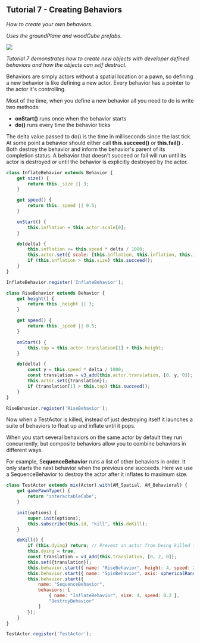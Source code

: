 ## Tutorial 7 - Creating Behaviors


*How to create your own behaviors.*

*Uses the groundPlane and woodCube prefabs.*

![](images/image12.gif)

*Tutorial 7 demonstrates how to create new objects with developer defined behaviors and how the objects can self destruct.*

Behaviors are simply actors without a spatial location or a pawn, so defining a new behavior is like defining a new actor. Every behavior has a pointer to the actor it's controlling.

Most of the time, when you define a new behavior all you need to do is write two methods:

*   **onStart()** runs once when the behavior starts
*   **do()** runs every time the behavior ticks

The delta value passed to do() is the time in milliseconds since the last tick. At some point a behavior should either call **this.succeed()** or **this.fail()** . Both destroy the behavior and inform the behavior's parent of its completion status. A behavior that doesn't succeed or fail will run until its actor is destroyed or until the behavior is explicitly destroyed by the actor.

```js
class InflateBehavior extends Behavior {
    get size() {
        return this._size || 3;
    }

    get speed() {
        return this._speed || 0.5;
    }

    onStart() {
        this.inflation = this.actor.scale[0];
    }

    do(delta) {
        this.inflation += this.speed * delta / 1000;
        this.actor.set({ scale: [this.inflation, this.inflation, this.inflation] });
        if (this.inflation > this.size) this.succeed();
    }
}

InflateBehavior.register('InflateBehavior');

class RiseBehavior extends Behavior {
    get height() {
        return this._height || 3;
    }

    get speed() {
        return this._speed || 0.5;
    }

    onStart() {
        this.top = this.actor.translation[1] + this.height;
    }

    do(delta) {
        const y = this.speed * delta / 1000;
        const translation = v3_add(this.actor.translation, [0, y, 0]);
        this.actor.set({translation});
        if (translation[1] > this.top) this.succeed();
    }
}

RiseBehavior.register('RiseBehavior');
```

Now when a TestActor is killed, instead of just destroying itself it launches a suite of behaviors to float up and inflate until it pops.

When you start several behaviors on the same actor by default they run concurrently, but composite behaviors allow you to combine behaviors in different ways.

For example, S**equenceBehavior** runs a list of other behaviors in order. It only starts the next behavior when the previous one succeeds. Here we use a SequenceBehavior to destroy the actor after it inflates to maximum size.

```js
class TestActor extends mix(Actor).with(AM_Spatial, AM_Behavioral) {
    get gamePawnType() {
        return "interactableCube";
    }

    init(options) {
        super.init(options);
        this.subscribe(this.id, "kill", this.doKill);
    }

    doKill() {
        if (this.dying) return; // Prevent an actor from being killed twice
        this.dying = true;
        const translation = v3_add(this.translation, [0, 2, 0]);
        this.set({translation});
        this.behavior.start({ name: "RiseBehavior", height: 4, speed: 2 });
        this.behavior.start({ name: "SpinBehavior", axis: sphericalRandom(), speed: 0.2 });
        this.behavior.start({
            name: "SequenceBehavior",
            behaviors: [
                { name: "InflateBehavior", size: 4, speed: 0.2 },
                "DestroyBehavior"
            ]
        });
    }
}

TestActor.register('TestActor');
```